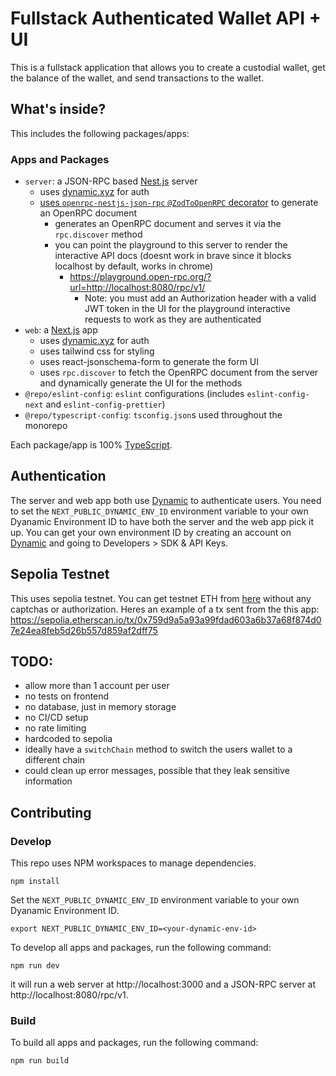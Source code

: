 # Fullstack Authenticated Wallet API + UI

This is a fullstack application that allows you to create a custodial wallet, get the balance of the wallet, and send transactions to the wallet.

## What's inside?

This includes the following packages/apps:

### Apps and Packages

- `server`: a JSON-RPC based [Nest.js](https://nestjs.com/) server
    - uses [dynamic.xyz](https://dynamic.xyz/) for auth
    - [uses `openrpc-nestjs-json-rpc` `@ZodToOpenRPC` decorator](https://github.com/shanejonas/openrpc-nestjs-json-rpc/#zod-validation) to generate an OpenRPC document
        - generates an OpenRPC document and serves it via the `rpc.discover` method
        - you can point the playground to this server to render the interactive API docs (doesnt work in brave since it blocks localhost by default, works in chrome)
            - https://playground.open-rpc.org/?url=http://localhost:8080/rpc/v1/ 
                - Note: you must add an Authorization header with a valid JWT token in the UI for the playground interactive requests to work as they are authenticated
- `web`: a [Next.js](https://nextjs.org/) app
    - uses [dynamic.xyz](https://dynamic.xyz/) for auth
    - uses tailwind css for styling
    - uses react-jsonschema-form to generate the form UI
    - uses `rpc.discover` to fetch the OpenRPC document from the server and dynamically generate the UI for the methods
- `@repo/eslint-config`: `eslint` configurations (includes `eslint-config-next` and `eslint-config-prettier`)
- `@repo/typescript-config`: `tsconfig.json`s used throughout the monorepo

Each package/app is 100% [TypeScript](https://www.typescriptlang.org/).

## Authentication

The server and web app both use [Dynamic](https://dynamic.xyz/) to authenticate users. You need to set the `NEXT_PUBLIC_DYNAMIC_ENV_ID` environment variable to your own Dyanamic Environment ID to have both the server and the web app pick it up. You can get your own environment ID by creating an account on [Dynamic](https://dynamic.xyz/) and going to Developers > SDK & API Keys.


## Sepolia Testnet

This uses sepolia testnet. You can get testnet ETH from [here](https://cloud.google.com/application/web3/faucet/ethereum/sepolia) without any captchas or authorization. Heres an example of a tx sent from the this app: https://sepolia.etherscan.io/tx/0x759d9a5a93a99fdad603a6b37a68f874d07e24ea8feb5d26b557d859af2dff75


## TODO:

- allow more than 1 account per user
- no tests on frontend
- no database, just in memory storage
- no CI/CD setup
- no rate limiting 
- hardcoded to sepolia
- ideally have a `switchChain` method to switch the users wallet to a different chain
- could clean up error messages, possible that they leak sensitive information

## Contributing

### Develop


This repo uses NPM workspaces to manage dependencies.

```
npm install
```

Set the `NEXT_PUBLIC_DYNAMIC_ENV_ID` environment variable to your own Dyanamic Environment ID.

```
export NEXT_PUBLIC_DYNAMIC_ENV_ID=<your-dynamic-env-id>
```

To develop all apps and packages, run the following command:

```
npm run dev
```

it will run a web server at http://localhost:3000 and a JSON-RPC server at http://localhost:8080/rpc/v1.

### Build

To build all apps and packages, run the following command:

```
npm run build
```